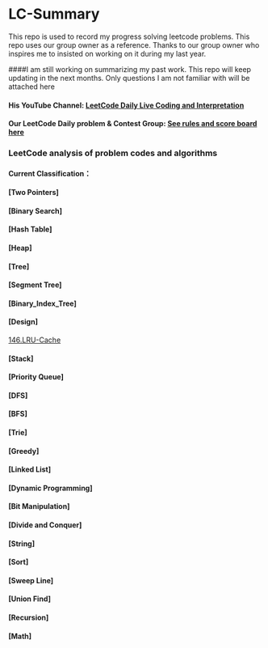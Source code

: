 # LC-Summary

This repo is used to record my progress solving leetcode problems. This repo uses our group owner as a reference. Thanks to our group owner who inspires me to insisted on working on it during my last year. 

####I am still working on summarizing my past work. This repo will keep updating in the next months. Only questions I am not familiar with will be attached here 

#### His YouTube Channel: [LeetCode Daily Live Coding and Interpretation](https://docs.google.com/spreadsheets/d/1kBGyRsSdbGDu7DzjQcC-UkZjZERdrP8-_QyVGXHSrB8/edit#gid=0)

#### Our LeetCode Daily problem & Contest Group: [See rules and score board here](https://wisdompeak.github.io/lc-score-board/)

### LeetCode analysis of problem codes and algorithms
#### Current Classification：
#### [Two Pointers]

#### [Binary Search]

#### [Hash Table]  

#### [Heap]  

#### [Tree]

#### [Segment Tree]  

#### [Binary_Index_Tree]

#### [Design]
[146.LRU-Cache](https://github.com/Adayxiang/LC-Summary/tree/master/Design/146.%20LRU%20Cache)

#### [Stack]

#### [Priority Queue]
#### [DFS]

#### [BFS]

#### [Trie]    

#### [Greedy]

#### [Linked List]

#### [Dynamic Programming]
#### [Bit Manipulation]

#### [Divide and Conquer]
#### [String]
#### [Sort]

#### [Sweep Line]

#### [Union Find]

#### [Recursion]
 
#### [Math]
